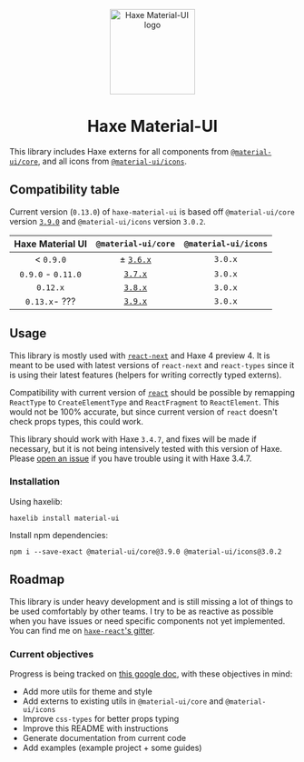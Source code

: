 <p align="center">
  <img width="150" src="https://gitlab.com/k-labz/haxe-oss/haxe-material-ui/raw/master/logo.svg" alt="Haxe Material-UI logo"></a>
</p>

<h1 align="center">Haxe Material-UI</h1>

This library includes Haxe externs for all components from
[`@material-ui/core`][mui-core], and all icons from
[`@material-ui/icons`][mui-icons].

## Compatibility table

Current version (`0.13.0`) of `haxe-material-ui` is based
off `@material-ui/core` version [`3.9.0`][mui-3.9.0-doc] and
`@material-ui/icons` version `3.0.2`.

| Haxe Material UI    | `@material-ui/core`        | `@material-ui/icons` |
|:-------------------:|:--------------------------:|:--------------------:|
| < `0.9.0`           | ± [`3.6.x`][mui-3.6.0-doc] |              `3.0.x` |
| `0.9.0` - `0.11.0`  |   [`3.7.x`][mui-3.7.0-doc] |              `3.0.x` |
| `0.12.x`            |   [`3.8.x`][mui-3.8.0-doc] |              `3.0.x` |
| `0.13.x`- ???       |   [`3.9.x`][mui-3.9.0-doc] |              `3.0.x` |

## Usage

This library is mostly used with [`react-next`][react-next] and Haxe 4 preview
4. It is meant to be used with latest versions of `react-next` and `react-types`
since it is using their latest features (helpers for writing correctly typed
externs).

Compatibility with current version of [`react`][haxe-react] should be
possible by remapping `ReactType` to `CreateElementType` and `ReactFragment` to
`ReactElement`. This would not be 100% accurate, but since current version of
`react` doesn't check props types, this could work.

This library should work with Haxe `3.4.7`, and fixes will be made if necessary,
but it is not being intensively tested with this version of Haxe. Please
[open an issue][open-issue] if you have trouble using it with Haxe 3.4.7.

### Installation

Using haxelib:

```
haxelib install material-ui
```

Install npm dependencies:

```
npm i --save-exact @material-ui/core@3.9.0 @material-ui/icons@3.0.2
```

## Roadmap

This library is under heavy development and is still missing a lot of things to
be used comfortably by other teams. I try to be as reactive as possible when
you have issues or need specific components not yet implemented. You can find me
on [`haxe-react`'s gitter][gitter].

### Current objectives

Progress is being tracked on [this google doc][gdoc], with these objectives in
mind:

* Add more utils for theme and style
* Add externs to existing utils in `@material-ui/core` and `@material-ui/icons`
* Improve `css-types` for better props typing
* Improve this README with instructions
* Generate documentation from current code
* Add examples (example project + some guides)


[mui-core]: https://www.npmjs.com/package/@material-ui/core
[mui-icons]: https://www.npmjs.com/package/@material-ui/icons
[mui-3.6.0-doc]: https://v3-6-0.material-ui.com/versions/
[mui-3.7.0-doc]: https://v3-7-0.material-ui.com/versions/
[mui-3.8.0-doc]: https://v3-8-0.material-ui.com/versions/
[mui-3.9.0-doc]: https://v3-9-0.material-ui.com/versions/
[react-next]: https://github.com/kLabz/haxe-react
[haxe-react]: https://github.com/massiveinteractive/haxe-react
[open-issue]: https://gitlab.com/k-labz/haxe-oss/haxe-material-ui/issues/new
[gitter]: https://gitter.im/haxe-react/Lobby
[gdoc]: https://docs.google.com/spreadsheets/d/1qniNk_cEH-YGHVP7u14aGHbOtMxtGcK5cRnN52Kbh5E/edit?usp=sharing
